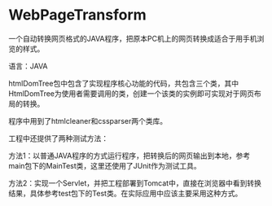 # WebPageTransform

一个自动转换网页格式的JAVA程序，把原本PC机上的网页转换成适合于用手机浏览的样式。

语言：JAVA

htmlDomTree包中包含了实现程序核心功能的代码，共包含三个类，其中HtmlDomTree为使用者需要调用的类，创建一个该类的实例即可实现对于网页布局的转换。

程序中用到了htmlcleaner和cssparser两个类库。

工程中还提供了两种测试方法：

方法1：以普通JAVA程序的方式运行程序，把转换后的网页输出到本地，参考main包下的MainTest类，这里还使用了JUnit作为测试工具。

方法2：实现一个Servlet，并把工程部署到Tomcat中，直接在浏览器中看到转换结果，具体参考test包下的Test类。在实际应用中应该主要采用这种方式。
